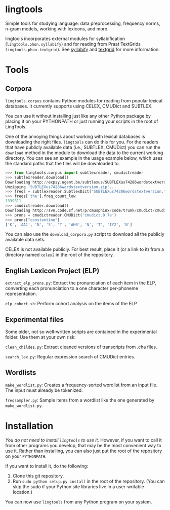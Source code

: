 lingtools
=========

Simple tools for studying language: data preprocessing, frequency
norms, n-gram models, working with lexicons, and more.

lingtools incorporates external modules for syllabification
(``lingtools.phon.syllabify``) and for reading from Praat TextGrids
``lingtools.phon.textgrid``). See
[syllabify](https://github.com/kylebgorman/syllabify/) and
[textgrid](https://github.com/kylebgorman/textgrid/) for more
information.


Tools
=====

Corpora
-------

``lingtools.corpus`` contains Python modules for reading from popular lexical databases.
It currently supports using CELEX, CMUDict and SUBTLEX.

You can use it without installing just like any other Python package by
placing it on your PYTHONPATH or just running your scripts in the root
of LingTools.


One of the annoying things about working with lexical databases is downloading
the right files. ``lingtools`` can do this for you. For the readers that have
publicly available data (i.e., SUBTLEX, CMUDict) you can 
run the ``download`` method in the module to download the data
to the current working directory. You can see an example in the usage example
below, which uses the standard paths that the files will be downloaded to.

```python
>>> from lingtools.corpus import subtlexreader, cmudictreader
>>> subtlexreader.download()
Downloading http://expsy.ugent.be/subtlexus/SUBTLEXus74286wordstextversion.zip...
Unzipping 'SUBTLEXus74286wordstextversion.zip'...
>>> freqs = subtlexreader.SubtlexDict('SUBTLEXus74286wordstextversion.txt')
>>> freqs['the'].freq_count_low
1339811
>>> cmudictreader.download()
Downloading http://svn.code.sf.net/p/cmusphinx/code/trunk/cmudict/cmudict.0.7a...
>>> prons = cmudictreader.CMUDict('cmudict.0.7a')
>>> prons["constantine"]
['K', 'AA1', 'N', 'S', 'T', 'AH0', 'N', 'T', 'IY2', 'N']
```

You can also use the ``download_corpora.py`` script to download all
the publicly available data sets.

CELEX is not available publicly. For best result, place it (or a link
to it) from a directory named `celex2` in the root of the repository.


English Lexicon Project (ELP)
-----------------------------

`extract_elp_prons.py`: Extract the pronunciation of each item in the
ELP, converting each pronunciation to a one character per-phoneme
representation.

`elp_cohort.sh`: Perform cohort analysis on the items of the ELP


Experimental files
------------------

Some older, not so well-written scripts are contained in the
experimental folder. Use them at your own risk:

`clean_childes.py`: Extract cleaned versions of transcripts from .cha
files.

`search_lex.py`: Regular expression search of CMUDict entries.


Wordlists
---------

`make_wordlist.py`: Creates a frequency-sorted wordlist from an input
file. The input must already be tokenized.

`freqsampler.py`: Sample items from a wordlist like the one generated
by `make_wordlist.py`.


Installation
============

_You do not need to install ``lingtools`` to use it._ However, if you want to call
it from other programs you develop, that may be the most convenient way to use it.
Rather than installing, you can also just put the root of the repository on your
``PYTHONPATH``.


If you want to install it, do the following:

1. Clone this git repository.
1. Run ``sudo python setup.py install`` in the root of the repository. 
   (You can skip the sudo if your Python site libraries live in a user-writable 
   location.)

You can now use ``lingtools`` from any Python program on your system.
